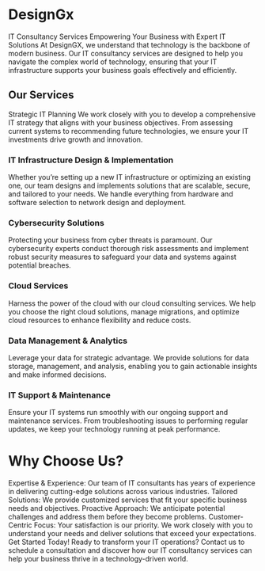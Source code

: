 <h1>DesignGx</h1>

IT Consultancy Services
Empowering Your Business with Expert IT Solutions
At DesignGX, we understand that technology is the backbone of modern business. Our IT consultancy services are designed to help you navigate the complex world of technology, ensuring that your IT infrastructure supports your business goals effectively and efficiently.

<h2>Our Services</h2>
Strategic IT Planning
We work closely with you to develop a comprehensive IT strategy that aligns with your business objectives. From assessing current systems to recommending future technologies, we ensure your IT investments drive growth and innovation.

<h3>IT Infrastructure Design & Implementation</h3>
Whether you’re setting up a new IT infrastructure or optimizing an existing one, our team designs and implements solutions that are scalable, secure, and tailored to your needs. We handle everything from hardware and software selection to network design and deployment.

<h3>Cybersecurity Solutions</h3>
Protecting your business from cyber threats is paramount. Our cybersecurity experts conduct thorough risk assessments and implement robust security measures to safeguard your data and systems against potential breaches.

<h3>Cloud Services</h3>
Harness the power of the cloud with our cloud consulting services. We help you choose the right cloud solutions, manage migrations, and optimize cloud resources to enhance flexibility and reduce costs.

<h3>Data Management & Analytics</h3>
Leverage your data for strategic advantage. We provide solutions for data storage, management, and analysis, enabling you to gain actionable insights and make informed decisions.

<h3>IT Support & Maintenance</h3>
Ensure your IT systems run smoothly with our ongoing support and maintenance services. From troubleshooting issues to performing regular updates, we keep your technology running at peak performance.

<h1>Why Choose Us?</h1>
Expertise & Experience: Our team of IT consultants has years of experience in delivering cutting-edge solutions across various industries.
Tailored Solutions: We provide customized services that fit your specific business needs and objectives.
Proactive Approach: We anticipate potential challenges and address them before they become problems.
Customer-Centric Focus: Your satisfaction is our priority. We work closely with you to understand your needs and deliver solutions that exceed your expectations.
Get Started Today!
Ready to transform your IT operations? Contact us to schedule a consultation and discover how our IT consultancy services can help your business thrive in a technology-driven world.
